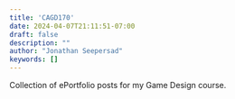 ```yaml
---
title: 'CAGD170'
date: 2024-04-07T21:11:51-07:00
draft: false
description: ""
author: "Jonathan Seepersad"
keywords: []
---
```


Collection of ePortfolio posts for my Game Design course.